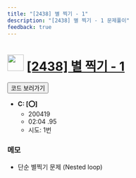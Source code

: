 ```yaml
---
title: "[2438] 별 찍기 - 1"
description: "[2438] 별 찍기 - 1 문제풀이"
feedback: true
---
```

<h1><img src="https://doky.space/assets/icpclev/b3.svg" height="37px"> <a href="http://icpc.me/2438">[2438] 별 찍기 - 1</a></h1>

<a href="https://github.com/DokySp/acmicpc-practice/tree/master/2438"><button class="btn btn-info">코드 보러가기</button></a>

- **C: [:o:]**
  - 200419
  - 02:04 .95
  - 시도: 1번

### 메모
 - 단순 별찍기 문제 (Nested loop)
